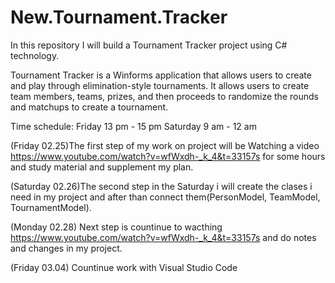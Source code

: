# New.Tournament.Tracker
In this repository I will build a Tournament Tracker project using C# technology.

Tournament Tracker is a Winforms application that allows users to create and play through elimination-style tournaments. It allows users to create team members, teams, prizes, and then proceeds to randomize the rounds and matchups to create a tournament.

Time schedule: Friday 13 pm - 15 pm Saturday 9 am - 12 am

(Friday 02.25)The first step of my work on project will be Watching a video https://www.youtube.com/watch?v=wfWxdh-_k_4&t=33157s for some hours and study material and supplement my plan.

(Saturday 02.26)The second step in the Saturday i will create the clases i need in my project and after than connect them(PersonModel, TeamModel, TournamentModel).

(Monday 02.28) Next step is countinue to wacthing https://www.youtube.com/watch?v=wfWxdh-_k_4&t=33157s and do notes and changes in my project.

(Friday 03.04) Countinue work with Visual Studio Code 

